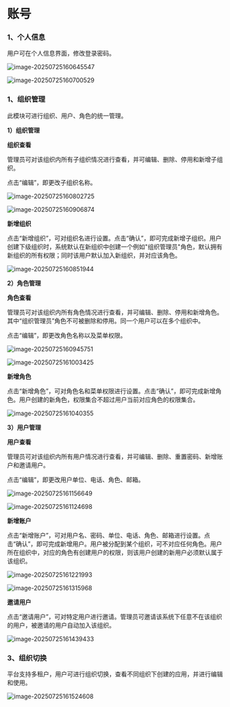 # 账号

### 1、**个人信息**

用户可在个人信息界面，修改登录密码。

![image-20250725160645547](assets/image-20250725160645547.png)

![image-20250725160700529](assets/image-20250725160700529.png)

### 1、**组织管理**

此模块可进行组织、用户、角色的统一管理。

**1）组织管理**

**组织查看**

管理员可对该组织内所有子组织情况进行查看，并可编辑、删除、停用和新增子组织。

点击“编辑”，即更改子组织名称。

![image-20250725160802725](assets/image-20250725160802725.png)

![image-20250725160906874](assets/image-20250725160906874.png)

**新增组织**

  点击“新增组织”，可对组织名进行设置。点击“确认”，即可完成新增子组织。用户创建下级组织时，系统默认在新组织中创建一个例如"组织管理员"角色，默认拥有新组织的所有权限；同时该用户默认加入新组织，并对应该角色。

![image-20250725160851944](assets/image-20250725160851944.png)

**2）角色管理**

**角色查看**

管理员可对该组织内所有角色情况进行查看，并可编辑、删除、停用和新增角色。其中“组织管理员”角色不可被删除和停用。同一个用户可以在多个组织中。

点击“编辑”，即更改角色名称以及菜单权限。

![image-20250725160945751](assets/image-20250725160945751.png)

![image-20250725161003425](assets/image-20250725161003425.png)

**新增角色**

  点击“新增角色”，可对角色名和菜单权限进行设置。点击“确认”，即可完成新增角色。用户创建的新角色，权限集合不超过用户当前对应角色的权限集合。

![image-20250725161040355](assets/image-20250725161040355.png)

**3）用户管理**

**用户查看**

管理员可对该组织内所有用户情况进行查看，并可编辑、删除、重置密码、新增账户和邀请用户。

点击“编辑”，即更改用户单位、电话、角色、邮箱。

![image-20250725161156649](assets/image-20250725161156649.png)

![image-20250725161124698](assets/image-20250725161124698.png)

**新增账户**

  点击“新增账户”，可对用户名、密码、单位、电话、角色、邮箱进行设置。点击“确认”，即可完成新增用户。用户被分配到某个组织，可不对应任何角色。用户所在组织中，对应的角色有创建用户的权限，则该用户创建的新用户必须默认属于该组织。

![image-20250725161221993](assets/image-20250725161221993.png)

![image-20250725161315968](assets/image-20250725161315968.png)

**邀请用户**

  点击“邀请用户”，可对特定用户进行邀请。管理员可邀请该系统下任意不在该组织的用户，被邀请的用户自动加入该组织。

![image-20250725161439433](assets/image-20250725161439433.png)

### **3、组织切换**

平台支持多租户，用户可进行组织切换，查看不同组织下创建的应用，并进行编辑和使用。

![image-20250725161524608](assets/image-20250725161524608.png)